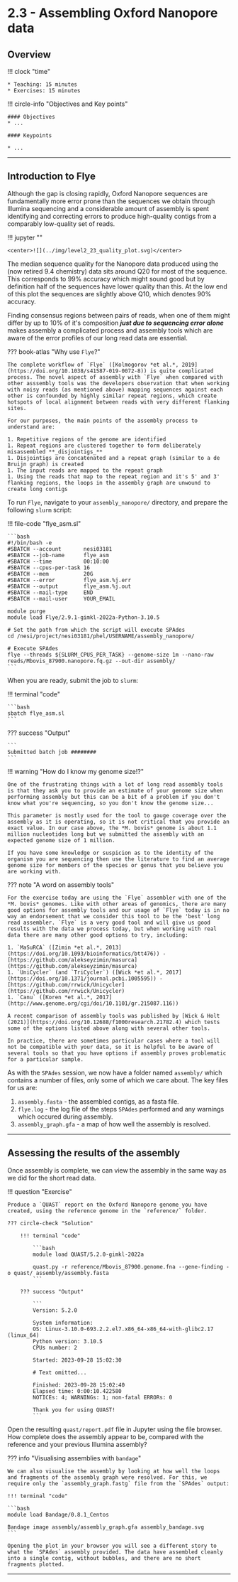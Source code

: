 # 2.3 - Assembling Oxford Nanopore data

## Overview

!!! clock "time"

    * Teaching: 15 minutes
    * Exercises: 15 minutes
    
!!! circle-info "Objectives and Key points"

    #### Objectives
    * ...
    
    #### Keypoints
    
    * ...

---

## Introduction to Flye

Although the gap is closing rapidly, Oxford Nanopore sequences are fundamentally more error prone than the sequences we obtain through Illumina sequencing and a considerable amount of assembly is spent identifying and correcting errors to produce high-quality contigs from a comparably low-quality set of reads.

!!! jupyter ""

    <center>![](../img/level2_23_quality_plot.svg)</center>

The median sequence quality for the Nanopore data produced using the (now retired 9.4 chemistry) data sits around Q20 for most of the sequence. This corresponds to 99% accuracy which might sound good but by definition half of the sequences have lower quality than this. At the low end of this plot the sequences are slightly above Q10, which denotes 90% accuracy.

Finding consensus regions between pairs of reads, when one of them might differ by up to 10% of it's composition **_just due to sequencing error alone_** makes assembly a complicated process and assembly tools which are aware of the error profiles of our long read data are essential.

??? book-atlas "Why use `Flye`?"

    The complete workflow of `Flye` ([Kolmogorov *et al.*, 2019](https://doi.org/10.1038/s41587-019-0072-8)) is quite complicated process. The novel aspect of assembly with `Flye` when compared with other asssembly tools was the developers observation that when working with noisy reads (as mentioned above) mapping sequences against each other is confounded by highly similar repeat regions, which create hotspots of local alignment between reads with very different flanking sites.

    For our purposes, the main points of the assembly process to understand are:

    1. Repetitive regions of the genome are identified
    1. Repeat regions are clustered together to form deliberately misassembled **_disjointigs_**
    1. Disjointigs are concatenated and a repeat graph (similar to a de Bruijn graph) is created
    1. The input reads are mapped to the repeat graph
    1. Using the reads that map to the repeat region and it's 5' and 3' flanking regions, the loops in the assembly graph are unwound to create long contigs

To run `Flye`, navigate to your `assembly_nanopore/` directory, and prepare the following `slurm` script:

!!! file-code "flye_asm.sl"

    ```bash
    #!/bin/bash -e
    #SBATCH --account       nesi03181
    #SBATCH --job-name      flye_asm
    #SBATCH --time          00:10:00
    #SBATCH --cpus-per-task 16
    #SBATCH --mem           20G
    #SBATCH --error         flye_asm.%j.err
    #SBATCH --output        flye_asm.%j.out
    #SBATCH --mail-type     END
    #SBATCH --mail-user     YOUR_EMAIL

    module purge
    module load Flye/2.9.1-gimkl-2022a-Python-3.10.5

    # Set the path from which the script will execute SPAdes
    cd /nesi/project/nesi03181/phel/USERNAME/assembly_nanopore/

    # Execute SPAdes
    flye --threads ${SLURM_CPUS_PER_TASK} --genome-size 1m --nano-raw reads/Mbovis_87900.nanopore.fq.gz --out-dir assembly/
    ```

When you are ready, submit the job to `slurm`:

!!! terminal "code"

    ```bash
    sbatch flye_asm.sl
    ```

??? success "Output"

    ```
    Submitted batch job ########
    ```

!!! warning "How do I know my genome size!?"

    One of the frustrating things with a lot of long read assembly tools is that they ask you to provide an estimate of your genome size when performing assembly but this can be a bit of a problem if you don't know what you're sequencing, so you don't know the genome size...

    This parameter is mostly used for the tool to gauge coverage over the assembly as it is operating, so it is not critical that you provide an exact value. In our case above, the *M. bovis* genome is about 1.1 million nucleotides long but we submitted the assembly with an expected genome size of 1 million.

    If you have some knowledge or suspicion as to the identity of the organism you are sequencing then use the literature to find an average genome size for members of the species or genus that you believe you are working with.

??? note "A word on assembly tools"

    For the exercise today are using the `Flye` assembler with one of the *M. bovis* genomes. Like with other areas of genomics, there are many good options for assembly tools and our usage of `Flye` today is in no way an endorsement that we consider this tool to be the 'best' long read assembler. `Flye` is a very good tool and will give us good results with the data we process today, but when working with real data there are many other good options to try, including:

    1. `MaSuRCA` ([Zimin *et al.*, 2013](https://doi.org/10.1093/bioinformatics/btt476)) - [https://github.com/alekseyzimin/masurca](https://github.com/alekseyzimin/masurca)
    1. `UniCycler` (and `TriCycler`) ([Wick *et al.*, 2017](https://doi.org/10.1371/journal.pcbi.1005595)) - [https://github.com/rrwick/Unicycler](https://github.com/rrwick/Unicycler)
    1. `Canu` ([Koren *et al.*, 2017](http://www.genome.org/cgi/doi/10.1101/gr.215087.116))

    A recent comparison of assembly tools was published by [Wick & Holt (2021)](https://doi.org/10.12688/f1000research.21782.4) which tests some of the options listed above along with several other tools.

    In practice, there are sometimes particular cases where a tool will not be compatible with your data, so it is helpful to be aware of several tools so that you have options if assembly proves problematic for a particular sample.

As with the `SPAdes` session, we now have a folder named `assembly/` which contains a number of files, only some of which we care about. The key files for us are:

1. `assembly.fasta` - the assembled contigs, as a fasta file.
1. `flye.log` - the log file of the steps `SPAdes` performed and any warnings which occured during assembly.
1. `assembly_graph.gfa` - a map of how well the assembly is resolved.

---

## Assessing the results of the assembly

Once assembly is complete, we can view the assembly in the same way as we did for the short read data.

!!! question "Exercise"

    Produce a `QUAST` report on the Oxford Nanopore genome you have created, using the reference genome in the `reference/` folder.

    ??? circle-check "Solution"

        !!! terminal "code"

            ```bash
            module load QUAST/5.2.0-gimkl-2022a

            quast.py -r reference/Mbovis_87900.genome.fna --gene-finding -o quast/ assembly/assembly.fasta
            ```

        ??? success "Output"

            ```
            Version: 5.2.0

            System information:
            OS: Linux-3.10.0-693.2.2.el7.x86_64-x86_64-with-glibc2.17 (linux_64)
            Python version: 3.10.5
            CPUs number: 2

            Started: 2023-09-28 15:02:30

            # Text omitted...

            Finished: 2023-09-28 15:02:40
            Elapsed time: 0:00:10.422580
            NOTICEs: 4; WARNINGs: 1; non-fatal ERRORs: 0

            Thank you for using QUAST!
            ```

Open the resulting `quast/report.pdf` file in Jupyter using the file browser. How complete does the assembly appear to be, compared with the reference and your previous Illumina assembly?

??? info "Visualising assemblies with `bandage`"

    We can also visualise the assembly by looking at how well the loops and fragments of the assembly graph were resolved. For this, we require only the `assembly_graph.fastg` file from the `SPAdes` output:

    !!! terminal "code"

    ```bash
    module load Bandage/0.8.1_Centos

    Bandage image assembly/assembly_graph.gfa assembly_bandage.svg
    ```

    Opening the plot in your browser you will see a different story to what the `SPAdes` assembly provided. The data have assembled cleanly into a single contig, without bubbles, and there are no short fragments plotted.

---
